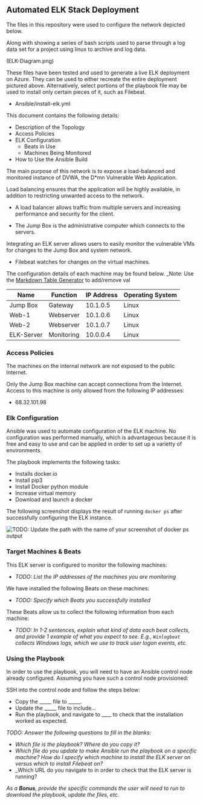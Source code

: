 ## Automated ELK Stack Deployment

The files in this repository were used to configure the network depicted below.

Along with showing a series of bash scripts used to parse through a log data set for a project using linux to archive and log data.
 
(ELK-Diagram.png)

These files have been tested and used to generate a live ELK deployment on Azure. They can be used to either recreate the entire deployment pictured above. Alternatively, select portions of the playbook file may be used to install only certain pieces of it, such as Filebeat.

  - Ansible/install-elk.yml

This document contains the following details:
- Description of the Topology
- Access Policies
- ELK Configuration
  - Beats in Use
  - Machines Being Monitored
- How to Use the Ansible Build




The main purpose of this network is to expose a load-balanced and monitored instance of DVWA, the D*mn Vulnerable Web Application.

Load balancing ensures that the application will be highly available, in addition to restricting unwanted access to the network.
- A load balancer allows traffic from multiple servers and increasing performance and security for the client.

- The Jump Box is the administrative computer which connects to the servers.

Integrating an ELK server allows users to easily monitor the vulnerable VMs for changes to the Jump Box and system network.
- Filebeat watches for changes on the virtual machines.


The configuration details of each machine may be found below.
_Note: Use the [Markdown Table Generator](http://www.tablesgenerator.com/markdown_tables) to add/remove val

| Name     | Function | IP Address | Operating System |
|----------|----------|------------|------------------|
| Jump Box | Gateway  | 10.1.0.5   | Linux            |
| Web-1    |Webserver | 10.1.0.6   | Linux            |
| Web-2    |Webserver | 10.1.0.7   | Linux            |
|ELK-Server|Monitoring|  10.0.0.4  | Linux            |

### Access Policies

The machines on the internal network are not exposed to the public Internet. 

Only the Jump Box machine can accept connections from the Internet. Access to this machine is only allowed from the following IP addresses:
- 68.32.101.98


### Elk Configuration

Ansible was used to automate configuration of the ELK machine. No configuration was performed manually, which is advantageous because it is free and easy to use and can be applied in order to set up a varietty of environments.

The playbook implements the following tasks:
- Installs docker.io
- Install pip3
- Install Docker python module
- Increase virtual memory
- Download and launch a docker

The following screenshot displays the result of running `docker ps` after successfully configuring the ELK instance.

![TODO: Update the path with the name of your screenshot of docker ps output](Images/docker_ps_output.png)

### Target Machines & Beats
This ELK server is configured to monitor the following machines:
- _TODO: List the IP addresses of the machines you are monitoring_

We have installed the following Beats on these machines:
- _TODO: Specify which Beats you successfully installed_

These Beats allow us to collect the following information from each machine:
- _TODO: In 1-2 sentences, explain what kind of data each beat collects, and provide 1 example of what you expect to see. E.g., `Winlogbeat` collects Windows logs, which we use to track user logon events, etc._

### Using the Playbook
In order to use the playbook, you will need to have an Ansible control node already configured. Assuming you have such a control node provisioned: 

SSH into the control node and follow the steps below:
- Copy the _____ file to _____.
- Update the _____ file to include...
- Run the playbook, and navigate to ____ to check that the installation worked as expected.

_TODO: Answer the following questions to fill in the blanks:_
- _Which file is the playbook? Where do you copy it?_
- _Which file do you update to make Ansible run the playbook on a specific machine? How do I specify which machine to install the ELK server on versus which to install Filebeat on?_
- _Which URL do you navigate to in order to check that the ELK server is running?

_As a **Bonus**, provide the specific commands the user will need to run to download the playbook, update the files, etc._
